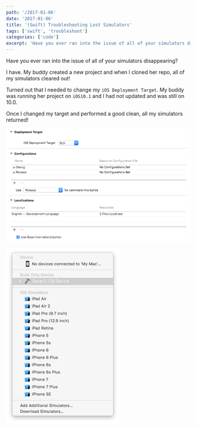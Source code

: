 ```yaml
---
path: '/2017-01-06'
date: '2017-01-06'
title: '(Swift) Troubleshooting Lost Simulators'
tags: ['swift', 'troubleshoot']
categories: ['code']
excerpt: 'Have you ever ran into the issue of all of your simulators disappearing?'
---
```


Have you ever ran into the issue of all of your simulators disappearing?

I have. My buddy created a new project and when I cloned her repo, all of my simulators cleared out!

Turned out that I needed to change my `iOS Deployment Target`. My buddy was running her project on `iOS10.1` and I had not updated and was still on 10.0.

Once I changed my target and performed a good clean, all my simulators returned!

!["iOS Deployment Target"](img1.png "iOS Deployment Target")

!["List of targets!"](img2.png "List of targets!")
